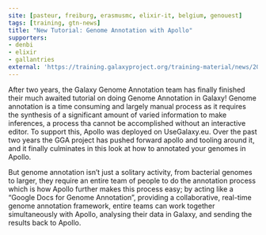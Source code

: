 ```yaml
---
site: [pasteur, freiburg, erasmusmc, elixir-it, belgium, genouest]
tags: [training, gtn-news]
title: "New Tutorial: Genome Annotation with Apollo"
supporters:
- denbi
- elixir
- gallantries
external: 'https://training.galaxyproject.org/training-material/news/2021/06/04/apollo.html'
---
```


<p>After two years, the Galaxy Genome Annotation team has finally finished their much awaited tutorial on doing Genome Annotation in Galaxy! Genome annotation is a time consuming and largely manual process as it requires the synthesis of a significant amount of varied information to make inferences, a process tha cannot be accomplished without an interactive editor. To support this, Apollo was deployed on UseGalaxy.eu. Over the past two years the GGA project has pushed forward apollo and tooling around it, and it finally culminates in this look at how to annotated your genomes in Apollo.</p>

<p>But genome annotation isn’t just a solitary activity, from bacterial genomes to larger, they require an entire team of people to do the annotation process which is how Apollo further makes this process easy; by acting like a “Google Docs for Genome Annotation”, providing a collaborative, real-time genome annotation framework, entire teams can work together simultaneously with Apollo, analysing their data in Galaxy, and sending the results back to Apollo.</p>

